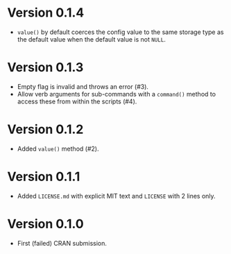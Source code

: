 # Version 0.1.4

* `value()` by default coerces the config value to the same storage type as the default value when the default value is not `NULL`.

# Version 0.1.3

* Empty flag is invalid and throws an error (#3).
* Allow verb arguments for sub-commands with a `command()` method to access these from within the scripts (#4).

# Version 0.1.2

* Added `value()` method (#2).

# Version 0.1.1

* Added `LICENSE.md` with explicit MIT text and `LICENSE` with 2 lines only.

# Version 0.1.0

* First (failed) CRAN submission.
